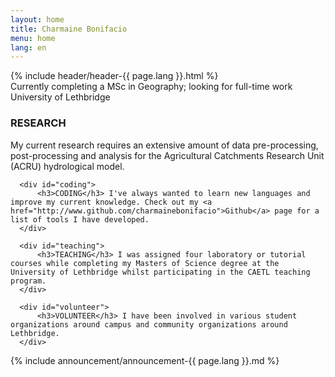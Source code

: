 ```yaml
---
layout: home
title: Charmaine Bonifacio
menu: home
lang: en
---
```


<section id="home-content">
    {% include header/header-{{ page.lang }}.html %}
    <div id="overlay"></div>
    <section id="description">
      <span class="express">Currently completing a MSc in Geography; looking for full-time work</span>
      <span class="description">University of Lethbridge</span>
    </section>
</section>

<section id="intro">

  <div id="boxes" class="clearfix">
      <div id="research">
          <h3>RESEARCH</h3> My current research requires an extensive amount of data pre-processing, post-processing and analysis for the Agricultural Catchments Research Unit (ACRU) hydrological model.
      </div>

      <div id="coding">
          <h3>CODING</h3> I've always wanted to learn new languages and improve my current knowledge. Check out my <a href="http://www.github.com/charmainebonifacio">Github</a> page for a list of tools I have developed.
      </div>

      <div id="teaching">
          <h3>TEACHING</h3> I was assigned four laboratory or tutorial courses while completing my Masters of Science degree at the University of Lethbridge whilst participating in the CAETL teaching program.
      </div>

      <div id="volunteer">
          <h3>VOLUNTEER</h3> I have been involved in various student organizations around campus and community organizations around Lethbridge.
      </div>
  </div>
</section>

<section id="announcements">
  {% include announcement/announcement-{{ page.lang }}.md %}
</section>

